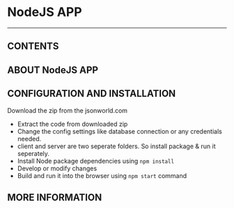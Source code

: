 **NodeJS APP**
===============================================

- - -


CONTENTS
---------

ABOUT NodeJS APP 
----------------------------------


CONFIGURATION AND INSTALLATION
-------------------------------

Download the zip from the jsonworld.com

 - Extract the code from downloaded zip
 - Change the config settings like database connection or any credentials needed.
 - client and server are two seperate folders. So install package & run it seperately.
 - Install Node package dependencies using  ``npm install``
 - Develop or modify changes
 - Build and run it into the browser using ``npm start`` command

MORE INFORMATION
----------------


